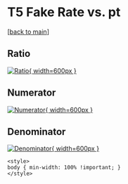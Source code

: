 # T5 Fake Rate vs. pt

[[back to main](./)]



## Ratio

[![Ratio](../mtv/var/T5_fakerate_pt.png){ width=600px }](../mtv/var/T5_fakerate_pt.pdf)

## Numerator

[![Numerator](../mtv/num/T5_fakerate_pt_num.png){ width=600px }](../mtv/num/T5_fakerate_pt_num.pdf)

## Denominator

[![Denominator](../mtv/den/T5_fakerate_pt_den.png){ width=600px }](../mtv/den/T5_fakerate_pt_den.pdf)


``` {=html}
<style>
body { min-width: 100% !important; }
</style>
```
